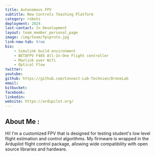 ```yaml
---
title: Autonomous FPV
subtitle: New Controls Teaching Platform
category: robots
deployment: 2024
last-contact: In Development 
layout: team_member_personal_page
image: /img/team/fpvproto.jpg
link-new-tab: true
bio:
    - Simulink build environment
    - BETAFPV F405 All-In-One Flight controller  
    - Mavlink over Wifi
    - Optical Flow
twitter: 
youtube: 
github: https://github.com/Connect-Lab-Technion/DroneLab
email: 
bitbucket: 
facebook: 
linkedin: 
website: https://ardupilot.org/ 
---
```



##  About Me :
Hi! I'm a customized FPV that is designed for testing student's low level flight estimation and control algorithms. My firmware is wrapped in the Ardupilot flight control package, allowing wide compatibility with open source libraries and hardware.   

